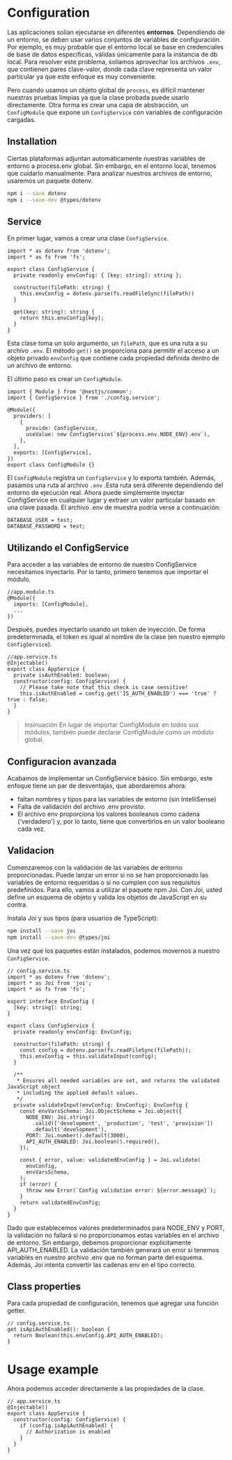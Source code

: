 # **Configuration**
Las aplicaciones solían ejecutarse en diferentes **entornos**. Dependiendo de un entorno, se deben usar varios conjuntos de variables de configuración. Por ejemplo, es muy probable que el entorno local se base en credenciales de base de datos específicas, válidas únicamente para la instancia de db local. Para resolver este problema, solíamos aprovechar los archivos `.env`, que contienen pares clave-valor, donde cada clave representa un valor particular ya que este enfoque es muy conveniente.

Pero cuando usamos un objeto global de `process`, es difícil mantener nuestras pruebas limpias ya que la clase probada puede usarlo directamente. Otra forma es crear una capa de abstracción, un `ConfigModule` que expone un `ConfigService` con variables de configuración cargadas.

## Installation

Ciertas plataformas adjuntan automáticamente nuestras variables de entorno a process.env global. Sin embargo, en el entorno local, tenemos que cuidarlo manualmente. Para analizar nuestros archivos de entorno, usaremos un paquete dotenv.

```Bash
npm i --save dotenv
npm i --save-dev @types/dotenv
```

## Service
En primer lugar, vamos a crear una clase `ConfigService`.

```JS
import * as dotenv from 'dotenv';
import * as fs from 'fs';

export class ConfigService {
  private readonly envConfig: { [key: string]: string };

  constructor(filePath: string) {
    this.envConfig = dotenv.parse(fs.readFileSync(filePath))
  }

  get(key: string): string {
    return this.envConfig[key];
  }
}
```

Esta clase toma un solo argumento, un `filePath`, que es una ruta a su archivo `.env`. El método `get()` se proporciona para permitir el acceso a un objeto privado `envConfig` que contiene cada propiedad definida dentro de un archivo de entorno.

El último paso es crear un `ConfigModule`.

```JS
import { Module } from '@nestjs/common';
import { ConfigService } from './config.service';

@Module({
  providers: [
    {
      provide: ConfigService,
      useValue: new ConfigService(`${process.env.NODE_ENV}.env`),
    },
  ],
  exports: [ConfigService],
})
export class ConfigModule {}
```
El `ConfigModule` registra un `ConfigService` y lo exporta también. Además, pasamos una ruta al archivo `.env` .Esta ruta será diferente dependiendo del entorno de ejecución real. Ahora puede simplemente inyectar ConfigService en cualquier lugar y extraer un valor particular basado en una clave pasada. El archivo .env de muestra podría verse a continuación:

```JS
DATABASE_USER = test;
DATABASE_PASSWORD = test;
```

## Utilizando el ConfigService

Para acceder a las variables de entorno de nuestro ConfigService necesitamos inyectarlo. Por lo tanto, primero tenemos que importar el módulo.

```JS
//app.module.ts 
@Module({
  imports: [ConfigModule],
  ...
})
```

Después, puedes inyectarlo usando un token de inyección. De forma predeterminada, el token es igual al nombre de la clase (en nuestro ejemplo `ConfigService`).

```JS
//app.service.ts 
@Injectable()
export class AppService {
  private isAuthEnabled: boolean;
  constructor(config: ConfigService) {
    // Please take note that this check is case sensitive!
    this.isAuthEnabled = config.get('IS_AUTH_ENABLED') === 'true' ? true : false;
  }
}
```
>   Insinuación
En lugar de importar ConfigModule en todos sus módulos, también puede declarar ConfigModule como un módulo global.


## Configuracion avanzada

Acabamos de implementar un ConfigService básico. Sin embargo, este enfoque tiene un par de desventajas, que abordaremos ahora:

-   faltan nombres y tipos para las variables de entorno (sin IntelliSense)
-   Falta de validación del archivo .env provisto.
-   El archivo env proporciona los valores booleanos como cadena ('verdadero') y, por lo tanto, tiene que convertirlos en un valor booleano cada vez.

## Validacion

Comenzaremos con la validación de las variables de entorno proporcionadas. Puede lanzar un error si no se han proporcionado las variables de entorno requeridas o si no cumplen con sus requisitos predefinidos. Para ello, vamos a utilizar el paquete npm Joi. Con Joi, usted define un esquema de objeto y valida los objetos de JavaScript en su contra.

Instala Joi y sus tipos (para usuarios de TypeScript):

```Bash
npm install --save joi
npm install --save-dev @types/joi
```
Una vez que los paquetes están instalados, podemos movernos a nuestro `ConfigService`.

```JS
// config.service.ts 
import * as dotenv from 'dotenv';
import * as Joi from 'joi';
import * as fs from 'fs';

export interface EnvConfig {
  [key: string]: string;
}

export class ConfigService {
  private readonly envConfig: EnvConfig;

  constructor(filePath: string) {
    const config = dotenv.parse(fs.readFileSync(filePath));
    this.envConfig = this.validateInput(config);
  }

  /**
   * Ensures all needed variables are set, and returns the validated JavaScript object
   * including the applied default values.
   */
  private validateInput(envConfig: EnvConfig): EnvConfig {
    const envVarsSchema: Joi.ObjectSchema = Joi.object({
      NODE_ENV: Joi.string()
        .valid(['development', 'production', 'test', 'provision'])
        .default('development'),
      PORT: Joi.number().default(3000),
      API_AUTH_ENABLED: Joi.boolean().required(),
    });

    const { error, value: validatedEnvConfig } = Joi.validate(
      envConfig,
      envVarsSchema,
    );
    if (error) {
      throw new Error(`Config validation error: ${error.message}`);
    }
    return validatedEnvConfig;
  }
}
```

Dado que establecemos valores predeterminados para NODE_ENV y PORT, la validación no fallará si no proporcionamos estas variables en el archivo de entorno. Sin embargo, debemos proporcionar explícitamente API_AUTH_ENABLED. La validación también generará un error si tenemos variables en nuestro archivo .env que no forman parte del esquema. Además, Joi intenta convertir las cadenas env en el tipo correcto.

## Class properties

Para cada propiedad de configuración, tenemos que agregar una función getter.

```JS
// config.service.ts
get isApiAuthEnabled(): boolean {
  return Boolean(this.envConfig.API_AUTH_ENABLED);
}
```

# Usage example

Ahora podemos acceder directamente a las propiedades de la clase.

```JS
// app.service.ts 
@Injectable()
export class AppService {
  constructor(config: ConfigService) {
    if (config.isApiAuthEnabled) {
      // Authorization is enabled
    }
  }
}
```